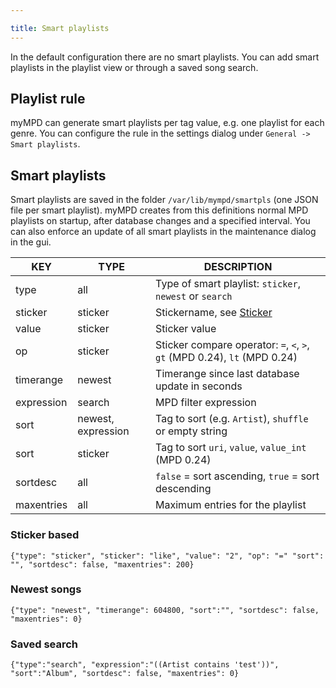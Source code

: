 ```yaml
---

title: Smart playlists
---
```


In the default configuration there are no smart playlists. You can add smart playlists in the playlist view or through a saved song search.

## Playlist rule

myMPD can generate smart playlists per tag value, e.g. one playlist for each genre. You can configure the rule in the settings dialog under `General -> Smart playlists`.

## Smart playlists

Smart playlists are saved in the folder `/var/lib/mympd/smartpls` (one JSON file per smart playlist). myMPD creates from this definitions normal MPD playlists on startup, after database changes and a specified interval. You can also enforce an update of all smart playlists in the maintenance dialog in the gui.

| KEY | TYPE | DESCRIPTION |
| --- | ---- | ----------- |
| type | all | Type of smart playlist: `sticker`, `newest` or `search` |
| sticker | sticker | Stickername, see [Sticker](sticker.md) |
| value | sticker | Sticker value |
| op | sticker | Sticker compare operator: `=`, `<`, `>`, `gt` (MPD 0.24), `lt` (MPD 0.24) |
| timerange | newest | Timerange since last database update in seconds |
| expression | search | MPD filter expression |
| sort | newest, expression | Tag to sort (e.g. `Artist`), `shuffle` or empty string |
| sort | sticker | Tag to sort `uri`, `value`, `value_int` (MPD 0.24) |
| sortdesc | all | `false` = sort ascending, `true` = sort descending |
| maxentries | all | Maximum entries for the playlist |

### Sticker based

```
{"type": "sticker", "sticker": "like", "value": "2", "op": "=" "sort": "", "sortdesc": false, "maxentries": 200}
```

### Newest songs

```
{"type": "newest", "timerange": 604800, "sort":"", "sortdesc": false, "maxentries": 0}
```

### Saved search

```
{"type":"search", "expression":"((Artist contains 'test'))", "sort":"Album", "sortdesc": false, "maxentries": 0}
```
